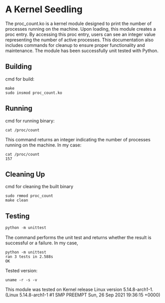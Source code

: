 # A Kernel Seedling
The proc_count.ko is a kernel module designed to print the number of processes running on the machine. Upon loading, this module creates a proc entry. By accessing this proc entry, users can see an integer value representing the number of active processes. This documentation also includes commands for cleanup to ensure proper functionality and maintenance. The module has been successfully unit tested with Python.

## Building
cmd for build:
```shell
make
sudo insmod proc_count.ko
```

## Running
cmd for running binary:
```shell
cat /proc/count
```

This command returns an integer indicating the number of processes running on the machine.
In my case:
```
cat /proc/count
157
```


## Cleaning Up
cmd for cleaning the built binary
```shell
sudo rmmod proc_count
make clean
```

## Testing
```python
python -m unittest
```

The command performs the unit test and returns whether the result is successful or a failure. In my case,
```
python -m unittest
ran 3 tests in 2.588s
OK
```

Tested version:
```shell
uname -r -s -v
```
This module was tested on Kernel release Linux version 5.14.8-arch1-1.
(Linux 5.14.8-arch1-1 #1 SMP PREEMPT Sun, 26 Sep 2021 19:36:15 +0000)
